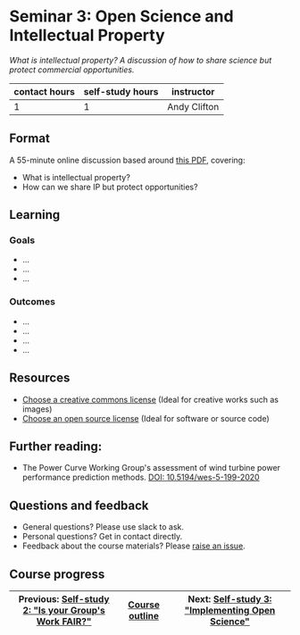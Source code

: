 # Seminar 3: Open Science and Intellectual Property

_*What is intellectual property? A discussion of how to share science but protect commercial opportunities.*_

| contact hours | self-study hours | instructor |
|---|---|---|
| 1 | 1 | Andy Clifton|

## Format
A 55-minute online discussion based around [this PDF](./beamer/main.pdf), covering:
- What is intellectual property?
- How can we share IP but protect opportunities?

## Learning

### Goals
- ...
- ...
- ...

### Outcomes
- ...
- ...
- ...
- ...

## Resources
- [Choose a creative commons license](https://creativecommons.org/choose/) (Ideal for creative works such as images)
- [Choose an open source license](https://choosealicense.com/) (Ideal for software or source code)

## Further reading:
- The Power Curve Working Group's assessment of wind turbine power performance prediction methods. [DOI: 10.5194/wes-5-199-2020
](https://doi.org/10.5194/wes-5-199-2020)

## Questions and feedback
- General questions? Please use slack to ask.
- Personal questions? Get in contact directly.
- Feedback about the course materials? Please [raise an issue](https://github.com/LIKE-ITN/OpenScienceTrainingCourse/issues).

## Course progress
| Previous: [Self-study 2: "Is your Group's Work FAIR?"](../selfstudy2/readme.md) | [Course outline](readme.md#course-outline) | Next: [Self-study 3: "Implementing Open Science"](../selfstudy3/readme.md) |
| -- | -- | -- |
